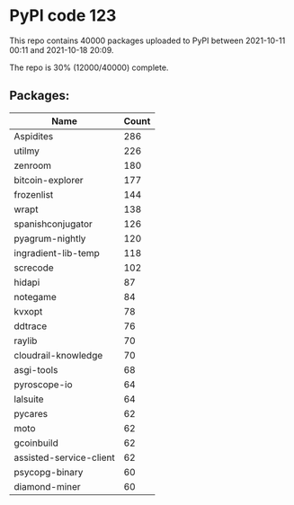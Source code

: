 # PyPI code 123

This repo contains 40000 packages uploaded to PyPI between 
2021-10-11 00:11 and 2021-10-18 20:09.

The repo is 30% (12000/40000) complete.

## Packages:

| Name  | Count |
| ----- | ----- |
| Aspidites | 286 |
| utilmy | 226 |
| zenroom | 180 |
| bitcoin-explorer | 177 |
| frozenlist | 144 |
| wrapt | 138 |
| spanishconjugator | 126 |
| pyagrum-nightly | 120 |
| ingradient-lib-temp | 118 |
| screcode | 102 |
| hidapi | 87 |
| notegame | 84 |
| kvxopt | 78 |
| ddtrace | 76 |
| raylib | 70 |
| cloudrail-knowledge | 70 |
| asgi-tools | 68 |
| pyroscope-io | 64 |
| lalsuite | 64 |
| pycares | 62 |
| moto | 62 |
| gcoinbuild | 62 |
| assisted-service-client | 62 |
| psycopg-binary | 60 |
| diamond-miner | 60 |


